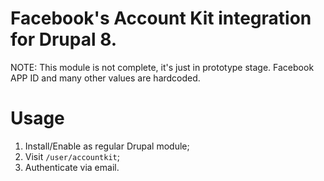 # Facebook's Account Kit integration for Drupal 8.

NOTE: This module is not complete, it's just in prototype stage. 
Facebook APP ID and many other values are hardcoded. 

# Usage

1. Install/Enable as regular Drupal module;
2. Visit `/user/accountkit`;
3. Authenticate via email.